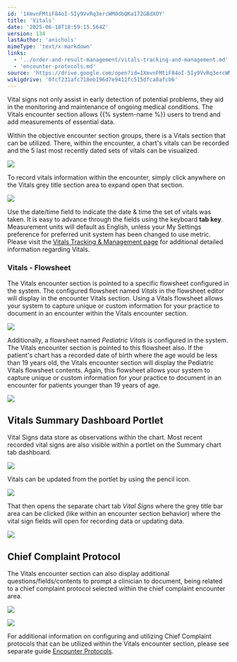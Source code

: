 ```yaml
---
id: '1XmvnFMtiF84oI-5Iy9VvRq3ercWM0dbQKa172GBdXOY'
title: 'Vitals'
date: '2025-06-18T18:59:15.564Z'
version: 134
lastAuthor: 'anichols'
mimeType: 'text/x-markdown'
links:
  - '../order-and-result-management/vitals-tracking-and-management.md'
  - 'encounter-protocols.md'
source: 'https://drive.google.com/open?id=1XmvnFMtiF84oI-5Iy9VvRq3ercWM0dbQKa172GBdXOY'
wikigdrive: '0fcf231afc718eb196d7e9411fc515dfca8afcb6'
---
```

Vital signs not only assist in early detection of potential problems, they aid in the monitoring and maintenance of ongoing medical conditions. The Vitals encounter section allows {{% system-name %}} users to trend and add measurements of essential data.

Within the objective encounter section groups, there is a Vitals section that can be utilized.  There, within the encounter, a chart's vitals can be recorded and the 5 last most recently dated sets of vitals can be visualized.

![](../vitals.assets/528f073aac814c0890cfc7c9a697f810.png)

To record vitals information within the encounter, simply click anywhere on the  Vitals grey title section area to expand open that section.

![](../vitals.assets/b27299896d1d8adaaf095d719782b358.png)

Use the date/time field to indicate the date & time the set of vitals was taken.  It is easy to advance through the fields using the keyboard **tab key**.  Measurement units will default as English, unless your My Settings preference for preferred unit system has been changed to use metric.   Please visit the [Vitals Tracking & Management page](../order-and-result-management/vitals-tracking-and-management.md) for additional detailed information regarding Vitals.

### Vitals - Flowsheet

The Vitals encounter section is pointed to a specific flowsheet configured in the system. The configured flowsheet named *Vitals* in the flowsheet editor will display in the encounter Vitals section.  Using a Vitals flowsheet allows your system to capture unique or custom information for your practice to document in an encounter within the Vitals encounter section.

![](../vitals.assets/ccb07ad772f9572e538d15f4aafdc6dc.png)

Additionally, a flowsheet named *Pediatric Vitals* is configured in the system.  The Vitals encounter section is pointed to this flowsheet also. If the patient's chart has a recorded date of birth where the age would be less than 19 years old, the Vitals encounter section will display the Pediatric Vitals flowsheet contents.  Again, this flowsheet allows your system to capture unique or custom information for your practice to document in an encounter for patients younger than 19 years of age.

![](../vitals.assets/3adee2dcd837a2166552a668ec7094c4.png)

## Vitals Summary Dashboard Portlet

Vital Signs data store as observations within the chart.  Most recent recorded vital signs are also visible within a portlet on the Summary chart tab dashboard.

![](../vitals.assets/9232fa40c45fb178ff10add4a4e4ac94.png)

Vitals can be updated from the portlet by using the pencil icon.

![](../vitals.assets/ff695249125b775887659f92601c26eb.png)

That then opens the separate chart tab *Vital Signs* where the grey title bar area can be clicked (like within an encounter section behavior) where the vital sign fields will open for recording data or updating data.

![](../vitals.assets/a3d0bcfe1f0765ffe8a4f125eb65ccf9.png)

## Chief Complaint Protocol

The Vitals encounter section can also display additional questions/fields/contents to prompt a clinician to document, being related to a chief complaint protocol selected within the chief complaint encounter area.

![](../vitals.assets/6b271c7ad8ea438e6e7ab682bb7077b5.png)

![](../vitals.assets/93fb92104ca1e72e2fd898f716859351.png)

For additional information on configuring and utilizing Chief Complaint protocols that can be utilized within the Vitals encounter section, please see separate guide [Encounter Protocols](encounter-protocols.md).
